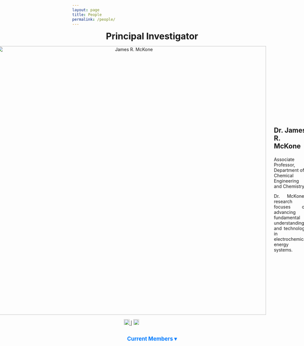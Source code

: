 ```yaml
---
layout: page
title: People
permalink: /people/
---
```

<style>
  .toggle-content {
    display: none;
    margin-top: 10px;
  }

  .toggle-button {
    cursor: pointer;
    color: #007BFF;
    font-size: 1.2em;
    font-weight: bold;
  }

  .toggle-button:hover {
    text-decoration: underline;
  }
</style>

<script>
  function toggleSection(id) {
    var content = document.getElementById(id);
    if (content.style.display === "none" || content.style.display === "") {
      content.style.display = "block";
    } else {
      content.style.display = "none";
    }
  }
</script>
<div style="text-align: center;">
  <p><strong style="font-size: 2em;">Principal Investigator</strong></p>
</div>

<div style="display: flex; align-items: center; justify-content: center; text-align: left;">
  <div style="margin-right: 25px; text-align: center;">
    <img src="https://raw.githubusercontent.com/Advay2803/advay2803.github.io/master/assets/img/James.jpg" alt="James R. McKone" style="width: 850px; height: auto;">
    <p>
      <a href="https://linkedin.com/in/pi_linkedin">
        <img src="https://upload.wikimedia.org/wikipedia/commons/0/01/LinkedIn_Logo.svg" alt="LinkedIn" style="width: 18px; height: 18px;">
      </a> |
      <a href="https://scholar.google.com/citations?user=pi_scholar_id">
        <img src="https://upload.wikimedia.org/wikipedia/commons/c/c7/Google_Scholar_logo.svg" alt="Google Scholar" style="width: 18px; height: 18px;">
      </a>
    </p>
  </div>
  <div>
    <p style="font-size: 1.5em;"><strong>Dr. James R. McKone</strong></p>
    <p>Associate Professor, Department of Chemical Engineering and Chemistry</p>
    <p style="text-align: justify;">Dr. McKone’s research focuses on advancing fundamental understanding and technology in electrochemical energy systems.</p>
  </div>
</div>

<!-- Current Members Section -->
<div style="text-align: center;">
  <p class="toggle-button" onclick="toggleSection('current-members')">Current Members &#9662;</p>
</div>
<div id="current-members" class="toggle-content">

  <!-- Current Post-Doctoral Researchers -->
  <div style="text-align: center;">
    <p class="toggle-button" onclick="toggleSection('current-postdoc')">Post-Doctoral Researchers &#9662;</p>
  </div>
  <div id="current-postdoc" class="toggle-content">
    <div style="display: flex; align-items: center; justify-content: center;">
      <div style="margin-right: 25px; text-align: center;">
        <img src="https://raw.githubusercontent.com/Advay2803/advay2803.github.io/master/assets/img/Payman.jpeg" alt="Payman Sharifi Abdar" style="width: 850px; height: auto;">
        <p>
          <a href="https://www.linkedin.com/in/payman-sharifi-64435b54/">
            <img src="https://upload.wikimedia.org/wikipedia/commons/0/01/LinkedIn_Logo.svg" alt="LinkedIn" style="width: 50px; height: 50px;">
          </a> |
          <a href="https://scholar.google.com/citations?user=1mKkBC4AAAAJ&hl=en&oi=ao">
            <img src="https://upload.wikimedia.org/wikipedia/commons/c/c7/Google_Scholar_logo.svg" alt="Google Scholar" style="width: 25px; height: 25px;">
          </a>
        </p>
      </div>
       <div>
        <p style="font-size: 1.5em;"><strong>Dr. Payman Sharifi Abdar</strong></p>
        <p style="margin-bottom: 0.3em;"><em>PhD in Chemical Engineering, Ohio University, USA</em></p>
        <p style="margin-top: 0.3em; margin-bottom: 0.3em;"><em>MS in Environmental Engineering, Stuttgart University, Germany</em></p>
        <p style="margin-top: 0.3em; margin-bottom: 0.3em;"><em>BS in Chemical Engineering, Sharif University of Technology, Iran</em></p>
        <p style="text-align: justify;">Payman is working on a DOE-funded project, "From Molecules to Materials: Understanding Hydrogen Activation and Transfer in Metal Oxides". He is specifically studying tungsten oxides as mediators for coupling water electrolysis with hydrogenation reactions. In addition, he is investigating the mechanism of hydrogen transport in metal oxides using optical microscopy.</p>
      </div>
    </div>
  </div>

<!-- Current Graduate Researchers -->
<div style="text-align: center;">
  <p class="toggle-button" onclick="toggleSection('current-grad')">Graduate Researchers &#9662;</p>
</div>
<div id="current-grad" class="toggle-content">
  <div style="display: flex; align-items: center; justify-content: center; margin-bottom: 25px;">
    <div style="margin-right: 25px; text-align: center;">
      <img src="https://raw.githubusercontent.com/Advay2803/advay2803.github.io/master/assets/img/Becca.jpg" alt="Rebecca Segel" style="width: 200px; height: auto;">
      <p>
        <a href="https://linkedin.com/in/pi_linkedin">
          <img src="https://upload.wikimedia.org/wikipedia/commons/0/01/LinkedIn_Logo.svg" alt="LinkedIn" style="width: 18px; height: 18px;">
        </a> |
        <a href="https://scholar.google.com/citations?user=pi_scholar_id">
          <img src="https://upload.wikimedia.org/wikipedia/commons/c/c7/Google_Scholar_logo.svg" alt="Google Scholar" style="width: 18px; height: 18px;">
        </a>
      </p>
    </div>
    <div>
      <p style="font-size: 1.5em;"><strong>Rebecca Segel</strong></p>
      <p style="margin-top: 0.3em; margin-bottom: 0.3em;"><em>BS in Chemical Engineering, Case Western Reserve University, USA</em></p>
      <p style="text-align: justify;">Rebecca’s research focuses on electrochemical systems and sustainable energy technologies.</p>
    </div>
  </div>

  <div style="display: flex; align-items: center; justify-content: center;">
    <div style="margin-right: 25px; text-align: center;">
      <img src="https://raw.githubusercontent.com/Advay2803/advay2803.github.io/master/assets/img/Rob.jpg" alt="Robert Hacku" style="width: 200px; height: auto;">
      <p>
        <a href="https://linkedin.com/in/pi_linkedin">
          <img src="https://upload.wikimedia.org/wikipedia/commons/0/01/LinkedIn_Logo.svg" alt="LinkedIn" style="width: 18px; height: 18px;">
        </a> |
        <a href="https://scholar.google.com/citations?user=pi_scholar_id">
          <img src="https://upload.wikimedia.org/wikipedia/commons/c/c7/Google_Scholar_logo.svg" alt="Google Scholar" style="width: 18px; height: 18px;">
        </a>
      </p>
    </div>
    <div>
      <p style="font-size: 1.5em;"><strong>Robert Hacku</strong></p>
      <p style="margin-top: 0.3em; margin-bottom: 0.3em;"><em>BS in Chemistry, Clarion University, USA</em></p>
      <p style="text-align: justify;">Rob's research focuses on electrochemical systems and sustainable energy technologies.</p>
    </div>
  </div>

    <div style="display: flex; align-items: center; justify-content: center;">
    <div style="margin-right: 25px; text-align: center;">
      <img src="https://raw.githubusercontent.com/Advay2803/advay2803.github.io/master/assets/img/Sammie.jpg" alt="Samantha Roegnik" style="width: 200px; height: auto;">
      <p>
        <a href="https://linkedin.com/in/pi_linkedin">
          <img src="https://upload.wikimedia.org/wikipedia/commons/0/01/LinkedIn_Logo.svg" alt="LinkedIn" style="width: 18px; height: 18px;">
        </a> |
        <a href="https://scholar.google.com/citations?user=pi_scholar_id">
          <img src="https://upload.wikimedia.org/wikipedia/commons/c/c7/Google_Scholar_logo.svg" alt="Google Scholar" style="width: 18px; height: 18px;">
        </a>
      </p>
    </div>
    <div>
      <p style="font-size: 1.5em;"><strong>Samantha Roegnik</strong></p>
      <p style="margin-top: 0.3em; margin-bottom: 0.3em;"><em>BS in Chemical Engineering, University of Pittsburgh, USA</em></p>
      <p style="text-align: justify;">Samantha is studying advanced materials for energy applications.</p>
    </div>
  </div>

<div style="display: flex; align-items: center; justify-content: center;">
  <div style="margin-right: 25px; text-align: center;">
    <img src="https://raw.githubusercontent.com/Advay2803/advay2803.github.io/master/assets/img/Advay.jpg" alt="Advay Shirwalkar" style="width: 200px; height: auto;">
    <p>
      <a href="https://www.linkedin.com/in/advay-shirwalkar-124b9218a/">
        <img src="https://upload.wikimedia.org/wikipedia/commons/0/01/LinkedIn_Logo.svg" alt="LinkedIn" style="width: 18px; height: 18px;">
      </a> |
      <a href="https://scholar.google.com/citations?hl=en&user=iDzwZDQAAAAJ">
        <img src="https://upload.wikimedia.org/wikipedia/commons/c/c7/Google_Scholar_logo.svg" alt="Google Scholar" style="width: 18px; height: 18px;">
      </a>
    </p>
  </div>
  <div>
    <p style="font-size: 1.5em;"><strong>Advay Shirwalkar</strong></p>
    <p style="margin-top: 0.3em; margin-bottom: 0.3em;"><em>BS in Chemical Engineering, Institute of Chemical Technology, India</em></p>
    <p style="text-align: justify;">Advay is currently working on developing and improving non-platinum group, Ni–Mo cathodes for the hydrogen evolution reaction (HER) under alkaline conditions, a long-standing focus of our research group for over a decade. His research aims to understand the impact of metal oxides on catalytic activity and the material's longevity. Additionally, he is designing a flow-type catalyst testing cell to evaluate catalysts under realistic electrolyzer conditions, with the goal of assessing their performance on an operational scale.</p>
  </div>
</div>

<div style="display: flex; align-items: center; justify-content: center;">
  <div style="margin-right: 25px; text-align: center;">
    <img src="https://raw.githubusercontent.com/Advay2803/advay2803.github.io/master/assets/img/Santi.jpg" alt="Santiago Ortiz Laverde" style="width: 200px; height: auto;">
    <p>
      <a href="https://www.linkedin.com/in/santiago-ortiz-laverde-80232021b/">
        <img src="https://upload.wikimedia.org/wikipedia/commons/0/01/LinkedIn_Logo.svg" alt="LinkedIn" style="width: 18px; height: 18px;">
      </a> |
      <a href="https://scholar.google.com/citations?hl=en&user=e00t6PwAAAAJ">
        <img src="https://upload.wikimedia.org/wikipedia/commons/c/c7/Google_Scholar_logo.svg" alt="Google Scholar" style="width: 18px; height: 18px;">
      </a>
    </p>
  </div>
  <div>
    <p style="font-size: 1.5em;"><strong>Santiago Ortiz Laverde</strong></p>
    <p style="margin-top: 0.3em; margin-bottom: 0.3em;"><em>MS in Process Design and Management, Universidad de La Sabana, Colombia</em></p>
    <p style="margin-top: 0.3em; margin-bottom: 0.3em;"><em>BS in Chemical Engineering, Universidad de La Sabana, Colombia</em></p>
    <p style="text-align: justify;">Santiago is working on developing novel materials and processes for sustainable chemical production, focusing on enhancing efficiency and scalability in industrial applications.</p>
  </div>
</div>

<div style="display: flex; align-items: center; justify-content: center;">
  <div style="margin-right: 25px; text-align: center;">
    <img src="https://raw.githubusercontent.com/Advay2803/advay2803.github.io/master/assets/img/Shreya.jpg" alt="Shreya Thakkar" style="width: 200px; height: auto;">
    <p>
      <a href="https://www.linkedin.com/in/shreya-thakkar-56798b1b4/">
        <img src="https://upload.wikimedia.org/wikipedia/commons/0/01/LinkedIn_Logo.svg" alt="LinkedIn" style="width: 18px; height: 18px;">
      </a> |
      <a href="https://scholar.google.com/citations?hl=en&user=iDzwZDQAAAAJ">
        <img src="https://upload.wikimedia.org/wikipedia/commons/c/c7/Google_Scholar_logo.svg" alt="Google Scholar" style="width: 18px; height: 18px;">
      </a>
    </p>
  </div>
  <div>
    <p style="font-size: 1.5em;"><strong>Shreya Thakkar</strong></p>
    <p style="margin-top: 0.3em; margin-bottom: 0.3em;"><em>MS in Chemical Engineering, University of Massachusetts Amherst, USA</em></p>
    <p style="margin-top: 0.3em; margin-bottom: 0.3em;"><em>BS in Chemical Engineering, Institute of Chemical Technology, India</em></p>
    <p style="text-align: justify;">Shreya is investigating the development of advanced materials for energy storage and conversion applications, aiming to improve performance and durability in practical settings.</p>
  </div>
</div>

<!-- Undergraduate Researchers Section -->
<div style="text-align: center;">
  <p class="toggle-button" onclick="toggleSection('undergrad-researchers')">Undergraduate Researchers &#9662;</p>
</div>
<div id="undergrad-researchers" class="toggle-content">
  <div style="display: flex; align-items: center; justify-content: center; flex-wrap: wrap;">
    <div style="margin: 0 15px; text-align: center;">
      <p style="font-size: 1.5em;"><strong>Ujjwal Srinivasan</strong></p>
      <p><em>BS in Chemical Engineering, University of Pittsburgh, USA</em></p>
    </div>
    <div style="margin: 0 15px; text-align: center;">
      <p style="font-size: 1.5em;"><strong>Shane Baroni</strong></p>
      <p><em>BS in Chemical Engineering, University of Pittsburgh, USA</em></p>
    </div>
    <div style="margin: 0 15px; text-align: center;">
      <p style="font-size: 1.5em;"><strong>Jordana Raviv</strong></p>
      <p><em>BS in Chemical Engineering, University of Pittsburgh, USA</em></p>
    </div>
    <div style="margin: 0 15px; text-align: center;">
      <p style="font-size: 1.5em;"><strong>Daniel Marcellus</strong></p>
      <p><em>BS in Chemical Engineering, University of Pittsburgh, USA</em></p>
    </div>
  </div>
</div>
